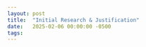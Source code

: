 ```yaml
---
layout: post
title:  "Initial Research & Justification"
date:   2025-02-06 00:00:00 -0500
tags: 
---
```

